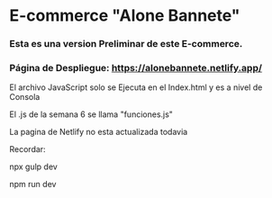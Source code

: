 # E-commerce "Alone Bannete"

### Esta es una version Preliminar de este E-commerce.

### Página de Despliegue: https://alonebannete.netlify.app/

El archivo JavaScript solo se Ejecuta en el Index.html y es a nivel de Consola

El .js de la semana 6 se llama "funciones.js"

La pagina de Netlify no esta actualizada todavia

Recordar: 

npx gulp dev

npm run dev
